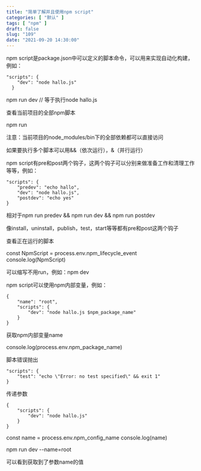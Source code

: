 ```yaml
---
title: "简单了解并且使用npm script"
categories: [ "默认" ]
tags: [ "npm" ]
draft: false
slug: "109"
date: "2021-09-20 14:30:00"
---
```


npm script是package.json中可以定义的脚本命令，可以用来实现自动化构建，例如：

    "scripts": {
        "dev": "node hallo.js"
      }


npm run dev // 等于执行node hallo.js


查看当前项目的全部npm脚本

npm run


注意：当前项目的node_modules/bin下的全部依赖都可以直接访问


如果要执行多个脚本可以用&&（依次运行），&（并行运行）


npm script有pre和post两个钩子，这两个钩子可以分别来做准备工作和清理工作等等，例如：

    "scripts": {
        "predev": "echo hallo",
        "dev": "node hallo.js",
        "postdev": "echo yes"
    }

相对于npm run predev && npm run dev && npm run postdev


像install，uninstall，publish，test，start等等都有pre和post这两个钩子


查看正在运行的脚本

const NpmScript = process.env.npm_lifecycle_event
console.log(NpmScript)


可以缩写不用run，例如：npm dev


npm script可以使用npm内部变量，例如：

    {
        "name": "root", 
        "scripts": {
            "dev": "node hallo.js $npm_package_name"
        }
    }

获取npm内部变量name

console.log(process.env.npm_package_name)


脚本错误抛出

    "scripts": {
        "test": "echo \"Error: no test specified\" && exit 1"
    }


传递参数

    {
        "scripts": {
            "dev": "node hallo.js"
        }
    }


const name = process.env.npm_config_name
console.log(name)


npm run dev --name=root

可以看到获取到了参数name的值